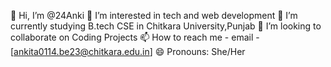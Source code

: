 👋 Hi, I’m @24Anki
👀 I’m interested in tech and web development
🌱 I’m currently studying B.tech CSE in Chitkara University,Punjab
💞️ I’m looking to collaborate on Coding Projects
📫 How to reach me - email -[ankita0114.be23@chitkara.edu.in]
😄 Pronouns: She/Her
